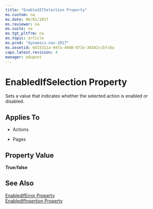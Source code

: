 ```yaml
---
title: "EnabledIfSelection Property"
ms.custom: na
ms.date: 06/01/2017
ms.reviewer: na
ms.suite: na
ms.tgt_pltfrm: na
ms.topic: article
ms.prod: "dynamics-nav-2017"
ms.assetid: 6d15311a-94fa-40d8-873a-38342ccbfc6a
caps.latest.revision: 4
manager: edupont
---
```

# EnabledIfSelection Property
Sets a value that indicates whether the selected action is enabled or disabled.  
  
## Applies To  
  
-   Actions  
  
-   Pages  
  
## Property Value  
 **True**/**false**  
  
## See Also  
 [EnabledIfError Property](EnabledIfError-Property.md)   
 [EnabledIfInsertion Property](EnabledIfInsertion-Property.md)